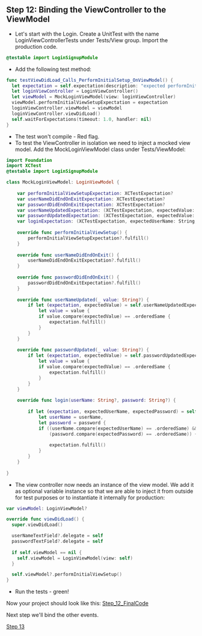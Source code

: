## Step 12: Binding the ViewController to the ViewModel

- Let's start with the Login. Create a UnitTest with the name LoginViewControllerTests under Tests/View group. Import the production code.

```swift
@testable import LoginSignupModule
```

- Add the following test method:

```swift
func testViewDidLoad_Calls_PerformInitialSetup_OnViewModel() {
  let expectation = self.expectation(description: "expected performInitialViewSetup() to be called")
  let loginViewController = LoginViewController()
  let viewModel = MockLoginViewModel(view: loginViewController)
  viewModel.performInitialViewSetupExpectation = expectation
  loginViewController.viewModel = viewModel
  loginViewController.viewDidLoad()
  self.waitForExpectations(timeout: 1.0, handler: nil)
}
```

- The test won't compile - Red flag.
- To test the ViewController in isolation we need to inject a mocked view model. Add the MockLoginViewModel class under Tests/ViewModel:

```swift
import Foundation
import XCTest
@testable import LoginSignupModule

class MockLoginViewModel: LoginViewModel {
    
    var performInitialViewSetupExpectation: XCTestExpectation?
    var userNameDidEndOnExitExpectation: XCTestExpectation?
    var passwordDidEndOnExitExpectation: XCTestExpectation?
    var userNameUpdatedExpectation: (XCTestExpectation, expectedValue: String)?
    var passwordUpdatedExpectation: (XCTestExpectation, expectedValue: String)?
    var loginExpectation: (XCTestExpectation, expectedUserName: String, expectedPassword: String)?
    
    override func performInitialViewSetup() {
        performInitialViewSetupExpectation?.fulfill()
    }
    
    override func userNameDidEndOnExit() {
        userNameDidEndOnExitExpectation?.fulfill()
    }
    
    override func passwordDidEndOnExit() {
        passwordDidEndOnExitExpectation?.fulfill()
    }
    
    override func userNameUpdated(_ value: String?) {
        if let (expectation, expectedValue) = self.userNameUpdatedExpectation,
            let value = value {
            if value.compare(expectedValue) == .orderedSame {
                expectation.fulfill()
            }
        }
    }
    
    override func passwordUpdated(_ value: String?) {
        if let (expectation, expectedValue) = self.passwordUpdatedExpectation,
            let value = value {
            if value.compare(expectedValue) == .orderedSame {
                expectation.fulfill()
            }
        }
    }
    
    override func login(userName: String?, password: String?) {
        
        if let (expectation, expectedUserName, expectedPassword) = self.loginExpectation,
            let userName = userName,
            let password = password {
            if ((userName.compare(expectedUserName) == .orderedSame) &&
                (password.compare(expectedPassword) == .orderedSame)) {
                
                expectation.fulfill()
            }
        }
    }
    
}
```

- The view controller now needs an instance of the view model. We add it as optional variable instance so that we are able to inject it from outside for test purposes or to instantiate it internally for production:

```swift
var viewModel: LoginViewModel?

override func viewDidLoad() {
  super.viewDidLoad()

  userNameTextField?.delegate = self
  passwordTextField?.delegate = self
  
  if self.viewModel == nil {
    self.viewModel = LoginViewModel(view: self)
  }

  self.viewModel?.performInitialViewSetup()
}
```

- Run the tests - green!

Now your project should look like this:
[Step_12_FinalCode](FinalCode/)

Next step we'll bind the other events.

[Step 13](../000_Step_13/000_Step13_BindingEvents.md)



